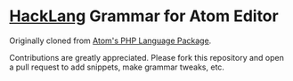 # [HackLang][HackLang] Grammar for Atom Editor

Originally cloned from [Atom's PHP Language Package][PHPLangPackage].

Contributions are greatly appreciated. Please fork this repository and open a
pull request to add snippets, make grammar tweaks, etc.

[PHPLangPackage]:https://github.com/atom/language-php
[HackLang]:https://github.com/facebok/hhvm